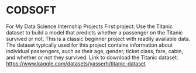 # CODSOFT
For My Data Science Internship Projects
First project: Use the Titanic dataset to build a model that predicts whether a
passenger on the Titanic survived or not. This is a classic beginner
project with readily available data.
The dataset typically used for this project contains information
about individual passengers, such as their age, gender, ticket
class, fare, cabin, and whether or not they survived.
Link to download the Titanic dataset: https://www.kaggle.com/datasets/yasserh/titanic-dataset
